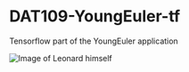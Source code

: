 # DAT109-YoungEuler-tf
Tensorflow part of the YoungEuler application

![Image of Leonard himself](https://www.google.com/url?sa=i&source=images&cd=&cad=rja&uact=8&ved=2ahUKEwjmnIXY-PDgAhUpwMQBHYvXCTwQjRx6BAgBEAU&url=https%3A%2F%2Fen.wikipedia.org%2Fwiki%2FLeonhard_Euler&psig=AOvVaw3IVvuOwLkXoAIr-U6Etetn&ust=1552079456866657)
